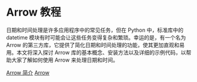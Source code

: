 # Arrow 教程

<show-structure depth="2"/>

日期和时间处理是许多应用程序中的常见任务，但在 Python 中，标准库中的 datetime 模块有时可能会让这些任务变得复杂和繁琐。幸运的是，有一个名为 Arrow 的第三方库，它提供了简化日期和时间处理的功能，使其更加直观和易用。本文将深入探讨 Arrow 库的基本概念、安装方法以及详细的示例代码，以帮助大家了解如何使用 Arrow 来处理日期和时间。


<seealso>
<category ref="ref_docs">
    <a href="https://mp.weixin.qq.com/s/31Gc8bkpCTb7vI4V_1QdoQ">Arrow 简介</a>
</category>
<category ref="ref_github">
    <a href="https://github.com/arrow-py/arrow">Arrow</a>
</category>
<category ref="ref_issues"></category>
<category ref="ref_hf"></category>
<category ref="ref_ms"></category>
</seealso>